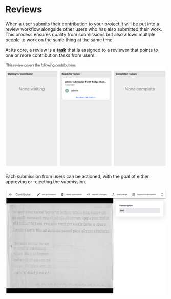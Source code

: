 # Reviews

When a user submits their contribution to your project it will be put into a review workflow alongside other users who has also submitted their work. This process ensures quality from submissions but also allows multiple people to work on the same thing at the same time.

At its core, a review is a [**task**](../tasks/) that is assigned to a reviewer that points to one or more contribution tasks from users.

![](../../.gitbook/assets/screenshot-2021-05-07-at-11.40.52.png)

Each submission from users can be actioned, with the goal of either approving or rejecting the submission.

![](../../.gitbook/assets/screenshot-2021-05-07-at-11.42.40.png)

